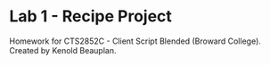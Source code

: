 # Lab 1 - Recipe Project
Homework for CTS2852C - Client Script Blended (Broward College). Created by Kenold Beauplan. 
